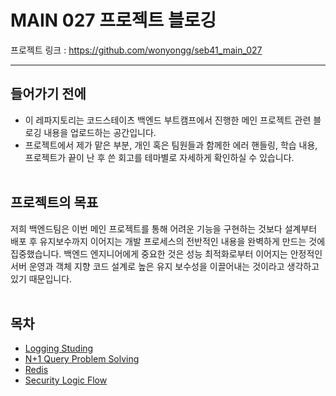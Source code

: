 # MAIN 027 프로젝트 블로깅

프로젝트 링크 : https://github.com/wonyongg/seb41_main_027 <br>
***
## 들어가기 전에

* 이 레파지토리는 코드스테이츠 백엔드 부트캠프에서 진행한 메인 프로젝트 관련 블로깅 내용을 업로드하는 공간입니다.
* 프로젝트에서 제가 맡은 부분, 개인 혹은 팀원들과 함께한 에러 핸들링, 학습 내용, 프로젝트가 끝이 난 후 쓴 회고를 테마별로 자세하게 확인하실 수 있습니다.
<br></br>

## 프로젝트의 목표

 저희 백엔드팀은 이번 메인 프로젝트를 통해 어려운 기능을 구현하는 것보다 설계부터 배포 후 유지보수까지 이어지는 개발 프로세스의 전반적인 내용을 완벽하게 만드는 것에 집중했습니다. 백엔드 엔지니어에게 중요한 것은 성능 최적화로부터 이어지는 안정적인 서버 운영과 객체 지향 코드 설계로 높은 유지 보수성을 이끌어내는 것이라고 생각하고 있기 때문입니다.
<br></br>

<!-- ## 프로젝트 요약
* AWS 아키텍처 설계 <br>
&nbsp;&nbsp;-> VPC, 서브넷을 기반으로 AWS 리소스를 어떻게 배치할지에 대해 고려하여 설계
* CI/CD 파이프라인 설계 및 구현 <br>
&nbsp;&nbsp;-> Github Actions를 통해 배포 자동화 구현하고 배포 시간을 단축
* Spring MVC 기반의 CRUD 기능을 수행하는 서버 구현 
* 유지보수의 효율성을 높히기 위한 로그의 시각화 <br>
&nbsp;&nbsp;-> Spring AOP, AWS CloudWatch와 Grafana를 이용한 실시간 로깅 및 트래킹 구현, 각 API 요청 시 단계별 소요 시간 파악 가능
* 성능 최적화 <br>
&nbsp;&nbsp;-> 구현한 APM를 통해 슬로우쿼리를 찾아보고, N+1 식별 및 최적화
&nbsp;&nbsp;-> DB 트래픽을 낮추기 위해 Redis 캐시 서버 적용
* 코드 품질 향상에 대한 노력 <br>
&nbsp;&nbsp;-> 팀원 간의 코드 스타일을 병합하고, 프로젝트의 의미있는 테스트 커버리지들을 높히기 위해 Sonarqube 도입 -->

## 목차
* [Logging Studing](https://github.com/wonyongg/seb41_main_027_blogging/blob/main/main027%20Logging%20Studing.md)
* [N+1 Query Problem Solving](https://github.com/wonyongg/seb41_main_027_blogging/blob/main/main027%20N%2B1%20Query%20Problem%20Solving.md)
* [Redis](https://github.com/wonyongg/seb41_main_027_blogging/blob/main/main027%20Redis.md)
* [Security Logic Flow](https://github.com/wonyongg/seb41_main_027_blogging/blob/main/main027%20Security%20Logic%20Flow.md)
